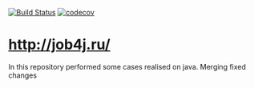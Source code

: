 [![Build Status](https://travis-ci.org/vladislavXXL/vivanov.svg?branch=master)](https://travis-ci.org/vladislavXXL/vivanov)
[![codecov](https://codecov.io/gh/vladislavXXL/vivanov/branch/master/graph/badge.svg)](https://codecov.io/gh/vladislavXXL/vivanov)

# http://job4j.ru/

In this repository performed some cases realised on java.
Merging fixed changes